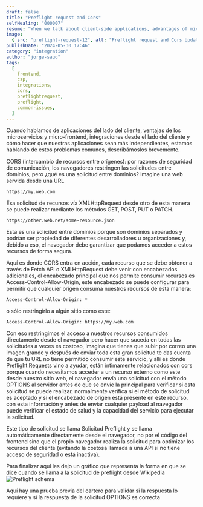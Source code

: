 ```yaml
---
draft: false
title: "Preflight request and Cors"
selfHealing: "000007"
resume: "When we talk about client-side applications, advantages of microservices and micro-frontend, integrations from the client-side, and make our apps more independent we are talking about these common issues"
image:
  { src: "preflight-request-12", alt: "Preflight request and Cors Updated" }
publishDate: "2024-05-30 17:46"
category: "integration"
author: "jorge-saud"
tags:
  [
    frontend,
    csp,
    integrations,
    cors,
    preflightrequest,
    preflight,
    common-issues,
  ]
---
```


Cuando hablamos de aplicaciones del lado del cliente, ventajas de los microservicios y micro-frontend, integraciones desde el lado del cliente y cómo hacer que nuestras aplicaciones sean más independientes, estamos hablando de estos problemas comunes, describámoslos brevemente.

CORS (intercambio de recursos entre orígenes): por razones de seguridad de comunicación, los navegadores restringen las solicitudes entre dominios, pero ¿qué es una solicitud entre dominios? Imagine una web servida desde una URL

`https://my.web.com`

Esa solicitud de recursos vía XMLHttpRequest desde otro de esta manera se puede realizar mediante los métodos GET, POST, PUT o PATCH.

`https://other.web.net/some-resource.json`

Esta es una solicitud entre dominios porque son dominios separados y podrían ser propiedad de diferentes desarrolladores u organizaciones y, debido a eso, el navegador debe garantizar que podamos acceder a estos recursos de forma segura.

Aquí es donde CORS entra en acción, cada recurso que se debe obtener a través de Fetch API o XMLHttpRequest debe venir con encabezados adicionales, el encabezado principal que nos permite consumir recursos es Access-Control-Allow-Origin, este encabezado se puede configurar para permitir que cualquier origen consuma nuestros recursos de esta manera:

`Access-Control-Allow-Origin: *`

o sólo restringirlo a algún sitio como este:

`Access-Control-Allow-Origin: https://my.web.com`

Con eso restringimos el acceso a nuestros recursos consumidos directamente desde el navegador pero hacer que suceda en todas las solicitudes a veces es costoso, imagina que tienes que subir por correo una imagen grande y después de enviar toda esta gran solicitud te das cuenta de que tu URL no tiene permitido consumir este servicio, y allí es donde Preflight Requests vino a ayudar, están íntimamente relacionados con cors porque cuando necesitamos acceder a un recurso externo como este desde nuestro sitio web, el navegador envía una solicitud con el método OPTIONS al servidor antes de que se envíe la principal para verificar si esta solicitud se puede realizar, normalmente verifica si el método de solicitud es aceptado y si el encabezado de origen está presente en este recurso, con esta información y antes de enviar cualquier payload al navegador puede verificar el estado de salud y la capacidad del servicio para ejecutar la solicitud.

Este tipo de solicitud se llama Solicitud Preflight y se llama automáticamente directamente desde el navegador, no por el código del frontend sino que el propio navegador realiza la solicitud para optimizar los recursos del cliente (evitando la costosa llamada a una API si no tiene acceso de seguridad o está inactiva).

Para finalizar aquí les dejo un gráfico que representa la forma en que se dice cuando se llama a la solicitud de preflight desde Wikipedia![Preflight schema](https://res.cloudinary.com/giorgiosaud/image/upload/f_auto/q_auto/ar_1.0,c_auto,g_auto/v1/notebook-posts/preflight-request-12?_a=DATAdtIIZAA0)

Aquí hay una prueba previa del cartero para validar si la respuesta lo requiere y si la respuesta de la solicitud OPTIONS es correcta

<script src="https://gist.github.com/Giorgiosaud/b01d2da46090f35ebbac533f1f0959b8.js"></script>
